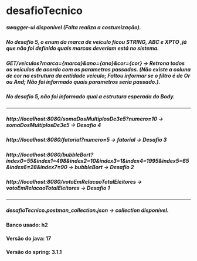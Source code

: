 # desafioTecnico

##### swagger-ui disponível (Falta realiza a costumização).
##### No desafio 5, o enum da marca de veículo ficou STRING, ABC e XPTO ,já que não foi definido quais marcas deveriam está no sistema.
##### GET/veiculos?marca={marca}&ano={ano}&cor={cor} -> Retrona todos os veículos de acordo com os parametros passados. (Não existe a coluna de cor na estrutura da entidade veiculo; Faltou informar se o filtro é de Or ou And; Não foi informado quais parametros seria passado.).
##### No desafio 5, não foi informado qual a estrutura esperada do Body.
___________________________________________________
##### http://localhost:8080/somaDosMultiplosDe3e5?numero=10 -> somaDosMultiplosDe3e5 -> Desafio 4
##### http://localhost:8080/fatorial?numero=5 -> fatorial -> Desafio 3
##### http://localhost:8080/bubbleBort?index0=55&index1=498&index2=10&index3=1&index4=1995&index5=65&index6=28&index7=90 -> bubbleBort -> Desafio 2
##### http://localhost:8080/votoEmRelacaoTotalEleitores -> votoEmRelacaoTotalEleitores -> Desafio 1
_______________________________________________
##### desafioTecnico.postman_collection.json -> collection disponível.
#### Banco usado: h2
#### Versão do java: 17
#### Versão do spring: 3.1.1
